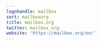 ```yaml
---
logohandle: mailbox
sort: mailboxorg
title: mailbox.org
twitter: mailbox_org
website: 'https://mailbox.org/en/'
---
```

